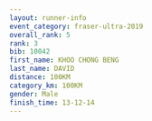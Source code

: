 ```yaml
---
layout: runner-info 
event_category: fraser-ultra-2019 
overall_rank: 5
rank: 3
bib: 10042
first_name: KHOO CHONG BENG
last_name: DAVID
distance: 100KM
category_km: 100KM
gender: Male
finish_time: 13-12-14
---
```

